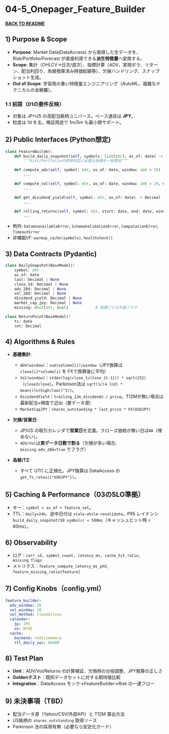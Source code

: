 # 04-5\_Onepager\_Feature\_Builder

#### [BACK TO README](../../README.md)

## 1) Purpose & Scope

* **Purpose**: Market Data(DataAccess) から取得した生データを、Risk/Portfolio/Forecast が直接利用できる**派生特徴量**へ変換する。
* **Scope**: 集計（OHLCV→日次/週次）、指標計算（ADV、実現ボラ、リターン、配当利回り、為替換算済み時価総額等）、欠損ハンドリング、スナップショット生成。
* **Out of Scope**: 学習用の重い特徴量エンジニアリング（AutoML、複雑なテクニカルの全網羅）。

### 1.1 前提（01の要件反映）

* 対象は JP+US の高配当銘柄ユニバース。ベース通貨は **JPY**。
* 粒度は 1d を主。検証用途で 1m/5m も最小限サポート。

## 2) Public Interfaces (Python想定)

```python
class FeatureBuilder:
    def build_daily_snapshot(self, symbols: list[str], as_of: date) -> list[DailySnapshot]:
        """Risk/Portfolioの即時判定に必要な指標を一括算出"""

    def compute_adv(self, symbol: str, as_of: date, window: int = 20) -> Decimal:
        ...

    def compute_vol(self, symbol: str, as_of: date, window: int = 20, method: Literal['close2close','parkison']='close2close') -> Decimal:
        ...

    def get_dividend_yield(self, symbol: str, as_of: date) -> Decimal | None:
        ...

    def rolling_returns(self, symbol: str, start: date, end: date, window: int = 20) -> list[ReturnPoint]:
        ...
```

* 例外: `DataUnavailableError`, `SchemaValidationError`, `ComputationError`, `TimeoutError`
* 非機能I/F: `warmup_cache(symbols)`, `healthcheck()`

## 3) Data Contracts (Pydantic)

```python
class DailySnapshot(BaseModel):
    symbol: str
    as_of: date
    last: Decimal | None
    close_1d: Decimal | None
    adv_20d: Decimal | None
    vol_20d: Decimal | None
    dividend_yield: Decimal | None
    market_cap_jpy: Decimal | None
    missing: dict[str, bool]            # 指標ごとの欠損フラグ

class ReturnPoint(BaseModel):
    ts: date
    ret: Decimal
```

## 4) Algorithms & Rules

* **基礎集計**:

  * `ADV(window)`：`sum(volume[i])/window`（JPY換算は `close[i]*volume[i]` を FXで換算後に平均）
  * `Vol(window)`：`stdev(log(close_t/close_{t-1})) * sqrt(252)`（`close2close`）。Parkinson法は `sqrt(1/(4 ln2) * mean((ln(high/low))^2))`。
  * `DividendYield`：`trailing_12m_dividends / price`。T12Mが無い場合は最新配当×頻度で近似（要データ源）
  * `MarketCapJPY`：`shares_outstanding * last_price * FX(USDJPY)`
* **欠損/営業日**:

  * JP/US の取引カレンダで**営業日**を定義。クローズ価格が無い日は`NA`（埋めない）。
  * `ADV/Vol`は**実データ日数で割る**（欠損が多い場合、`missing.adv_20d=True` でフラグ）
* **為替/TZ**:

  * すべて UTC に正規化。JPY換算は DataAccess の `get_fx_rates(["USDJPY"])`。

## 5) Caching & Performance（03のSLO準拠）

* キー：`symbol + as_of + feature_set`。
* TTL：`daily=24h`、途中日付は `stale-while-revalidate`。P95 レイテンシ `build_daily_snapshot(50 symbols) < 500ms`（キャッシュヒット時 < 80ms）。

## 6) Observability

* ログ：`corr_id, symbol_count, latency_ms, cache_hit_ratio, missing_flags`
* メトリクス：`feature_compute_latency_ms_pXX`, `feature_missing_ratio{feature}`

## 7) Config Knobs（config.yml）

```yaml
feature_builder:
  adv_window: 20
  vol_window: 20
  vol_method: close2close
  calendar:
    jp: JPX
    us: NYSE
  cache:
    backend: redis|memory
    ttl_daily_sec: 86400
```

## 8) Test Plan

* **Unit**：ADV/Vol/Returns の計算検証、欠損時の分母調整、JPY換算の正しさ
* **Goldenテスト**：既知データセットに対する期待値比較
* **Integration**：DataAccess モック→FeatureBuilder→Risk の一連フロー

## 9) 未決事項（TBD）

* 配当データ源（Yahoo/CSV/外部API）と T12M 算出方法
* US銘柄の `shares_outstanding` 取得ソース
* Parkinson 法の採用有無（必要なら安定化ガード）
